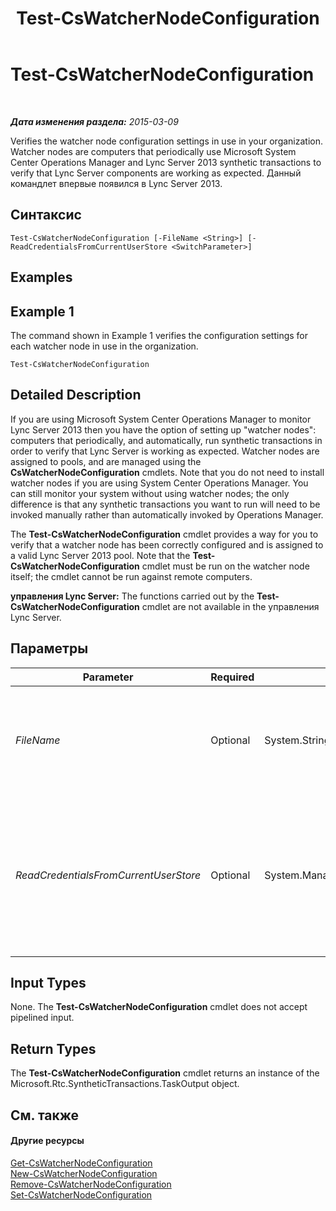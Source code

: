 ﻿---
title: Test-CsWatcherNodeConfiguration
TOCTitle: Test-CsWatcherNodeConfiguration
ms:assetid: 085507a1-17e8-4dfa-aa6a-062620584335
ms:mtpsurl: https://technet.microsoft.com/ru-ru/library/JJ204652(v=OCS.15)
ms:contentKeyID: 49308856
ms.date: 05/19/2016
mtps_version: v=OCS.15
ms.translationtype: HT
---

# Test-CsWatcherNodeConfiguration

 

_**Дата изменения раздела:** 2015-03-09_

Verifies the watcher node configuration settings in use in your organization. Watcher nodes are computers that periodically use Microsoft System Center Operations Manager and Lync Server 2013 synthetic transactions to verify that Lync Server components are working as expected. Данный командлет впервые появился в Lync Server 2013.

## Синтаксис

    Test-CsWatcherNodeConfiguration [-FileName <String>] [-ReadCredentialsFromCurrentUserStore <SwitchParameter>]

## Examples

## Example 1

The command shown in Example 1 verifies the configuration settings for each watcher node in use in the organization.

    Test-CsWatcherNodeConfiguration

## Detailed Description

If you are using Microsoft System Center Operations Manager to monitor Lync Server 2013 then you have the option of setting up "watcher nodes": computers that periodically, and automatically, run synthetic transactions in order to verify that Lync Server is working as expected. Watcher nodes are assigned to pools, and are managed using the **CsWatcherNodeConfiguration** cmdlets. Note that you do not need to install watcher nodes if you are using System Center Operations Manager. You can still monitor your system without using watcher nodes; the only difference is that any synthetic transactions you want to run will need to be invoked manually rather than automatically invoked by Operations Manager.

The **Test-CsWatcherNodeConfiguration** cmdlet provides a way for you to verify that a watcher node has been correctly configured and is assigned to a valid Lync Server 2013 pool. Note that the **Test-CsWatcherNodeConfiguration** cmdlet must be run on the watcher node itself; the cmdlet cannot be run against remote computers.

**управления Lync Server:** The functions carried out by the **Test-CsWatcherNodeConfiguration** cmdlet are not available in the управления Lync Server.

## Параметры


<table>
<colgroup>
<col style="width: 25%" />
<col style="width: 25%" />
<col style="width: 25%" />
<col style="width: 25%" />
</colgroup>
<thead>
<tr class="header">
<th>Parameter</th>
<th>Required</th>
<th>Type</th>
<th>Description</th>
</tr>
</thead>
<tbody>
<tr class="odd">
<td><p><em>FileName</em></p></td>
<td><p>Optional</p></td>
<td><p>System.String</p></td>
<td><p>Enables you to specify a file path for the log file created when the cmdlet runs. For example:</p>
<p>-Report &quot;C:\Logs\WatcherNode.html&quot;</p></td>
</tr>
<tr class="even">
<td><p><em>ReadCredentialsFromCurrentUserStore</em></p></td>
<td><p>Optional</p></td>
<td><p>System.Management.Automation.SwitchParameter</p></td>
<td><p>When present, instructs the <strong>Test-CsWatcherNodeConfiguration</strong> cmdlet to retrieve the user credentials from the user's credentials store. By default, the <strong>Test-CsWatcherNodeConfiguration</strong> cmdlet looks for credentials in the network service account's credentials store.</p></td>
</tr>
</tbody>
</table>


## Input Types

None. The **Test-CsWatcherNodeConfiguration** cmdlet does not accept pipelined input.

## Return Types

The **Test-CsWatcherNodeConfiguration** cmdlet returns an instance of the Microsoft.Rtc.SyntheticTransactions.TaskOutput object.

## См. также

#### Другие ресурсы

[Get-CsWatcherNodeConfiguration](get-cswatchernodeconfiguration.md)  
[New-CsWatcherNodeConfiguration](new-cswatchernodeconfiguration.md)  
[Remove-CsWatcherNodeConfiguration](remove-cswatchernodeconfiguration.md)  
[Set-CsWatcherNodeConfiguration](set-cswatchernodeconfiguration.md)

